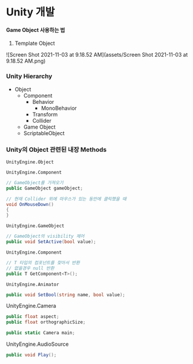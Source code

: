 # Unity 개발

#### Game Object 사용하는 법

1. Template Object

![Screen Shot 2021-11-03 at 9.18.52 AM](assets/Screen Shot 2021-11-03 at 9.18.52 AM.png)



### Unity Hierarchy

- Object
  - Component
    - Behavior
      - MonoBehavior
    - Transform
    - Collider
  - Game Object
  - ScriptableObject



### Unity의 Object 관련된 내장 Methods

`UnityEngine.Object`

`UnityEngine.Component`

```c#
// GameObject를 가져오기
public GameObject gameObject;

// 현재 Collider 위에 마우스가 있는 동안에 클릭했을 때
void OnMouseDown()
{
}
```

`UnityEngine.GameObject`

```c#
// GameObject의 visibility 제어
public void SetActive(bool value);
```

`UnityEngine.Component`

```c#
// T 타입의 컴포넌트를 찾아서 반환
// 없을경우 null 반환
public T GetComponent<T>();
```

`UnityEngine.Animator`

```c#
public void SetBool(string name, bool value);
```

UnityEngine.Camera

```csharp
public float aspect;
public float orthographicSize;

public static Camera main;
```



UnityEngine.AudioSource

```csharp
public void Play();
```

